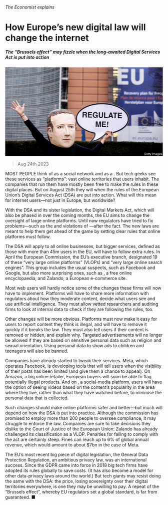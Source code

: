 ###### The Economist explains

# How Europe’s new digital law will change the internet 

##### The “Brussels effect” may fizzle when the long-awaited Digital Services Act is put into action 

![image](images/20230826_BLP507.jpg) 

> Aug 24th 2023 

MOST PEOPLE think of  as a social network and  as a . But tech geeks see these services as “platforms”: vast online territories that users inhabit. The companies that run them have mostly been free to make the rules in these digital places. But on August 25th they will  when the rules of the European Union’s Digital Services Act (DSA) are put into action. What will this mean for internet users—not just in Europe, but worldwide?

With the DSA and its sister legislation, the Digital Markets Act, which will also be phased in over the coming months, the EU aims to change the oversight of large online platforms. Until now regulators have tried to fix problems—such as the  and violations of —after the fact. The new laws are meant to help them get ahead of the game by setting clear rules that online platforms must follow.

The DSA will apply to all online businesses, but bigger services, defined as those with more than 45m users in the EU, will have to follow extra rules. In April the European Commission, the EU’s executive branch, designated 19 of these “very large online platforms” (VLOPs) and “very large online search engines”. This group includes the usual suspects, such as Facebook and Google, but also more surprising ones, such as , a free online encyclopaedia, and Zalando, a European e-commerce site.

Most web users will hardly notice some of the changes these firms will now have to implement. Platforms will have to share more information with regulators about how they moderate content, decide what users see and use artificial intelligence. They must allow vetted researchers and auditing firms to look at internal data to check if they are following the rules, too.

Other changes will be more obvious. Platforms must now make it easy for users to report content they think is illegal, and will have to remove it quickly if it breaks the law. They must also tell users if their content is removed or hidden, and explain why. Targeted advertisements will no longer be allowed if they are based on sensitive personal data such as religion and sexual orientation. Using personal data to show ads to children and teenagers will also be banned.

Companies have already started to tweak their services. Meta, which operates Facebook, is developing tools that will tell users when the visibility of their posts has been limited (and give them a chance to appeal). On Amazon, a big online retailer, European buyers will soon be able to flag potentially illegal products. And on , a social-media platform, users will have the option of seeing videos based on the content’s popularity in the area where they live, rather than what they have watched before, to minimise the personal data that is collected. 

Such changes should make online platforms safer and better—but much will depend on how the DSA is put into practice. Although the commission has promised to employ more than 200 people to oversee compliance, it may struggle to enforce the law. Companies are sure to take decisions they dislike to the Court of Justice of the European Union: Zalando has already challenged its classification as a VLOP. Penalties for failing to comply with the act are certainly steep. Fines can reach up to 6% of global annual revenue, which would amount to about $7bn in the case of Meta.

The EU’s most recent big piece of digital legislation, the General Data Protection Regulation, an ambitious privacy law, was an international success. Since the GDPR came into force in 2018 big tech firms have adopted its rules globally to save costs. (It has also become a model for other data-privacy laws around the world.) But tech giants may resist doing the same with the DSA: the price, losing sovereignty over their digital territories everywhere, is one they may be unwilling to pay. A repeat of the “Brussels effect”, whereby EU regulators set a global standard, is far from guaranteed. ■

